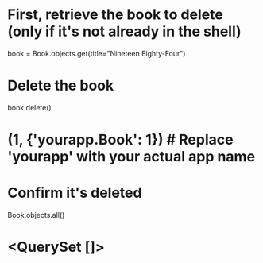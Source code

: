 # First, retrieve the book to delete (only if it's not already in the shell)
book = Book.objects.get(title="Nineteen Eighty-Four")

# Delete the book
book.delete()
# (1, {'yourapp.Book': 1})  # Replace 'yourapp' with your actual app name

# Confirm it's deleted
Book.objects.all()
# <QuerySet []>